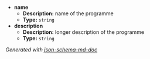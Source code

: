  - <b id="#/properties/name">name</b>
	 - **Description:** name of the programme
	 - **Type:** `string`
 - <b id="#/properties/description">description</b>
	 - **Description:** longer description of the programme
	 - **Type:** `string`

_Generated with [json-schema-md-doc](https://brianwendt.github.io/json-schema-md-doc/)_